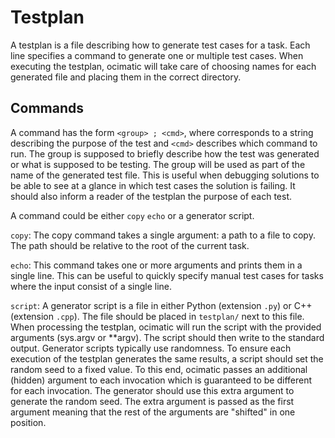 # Testplan

A testplan is a file describing how to generate test cases for a task. Each line specifies a command
to generate one or multiple test cases. When executing the testplan, ocimatic will take care of
choosing names for each generated file and placing them in the correct directory.

## Commands

A command has the form `<group> ; <cmd>`, where corresponds to a string describing the purpose
of the test and `<cmd>` describes which command to run.  The group is supposed to briefly describe
how the test was generated or what is supposed to be testing. The group will be used as part of the
name of the generated test file. This is useful when debugging solutions to be able to see at a
glance in which test cases the solution is failing. It should also inform a reader of the testplan
the purpose of each test.

A command could be either `copy` `echo` or a generator script.

`copy`: The copy command takes a single argument: a path to a file to copy. The path should be
relative to the root of the current task.

`echo`: This command takes one or more arguments and prints them in a single line. This can be
useful to quickly specify manual test cases for tasks where the input consist of a single line.

`script`: A generator script is a file in either Python (extension `.py`) or C++ (extension `.cpp`).
The file should be placed in `testplan/` next to this file. When processing the testplan, ocimatic
will run the script with the provided arguments (sys.argv or **argv). The script should then write
to the standard output.
Generator scripts typically use randomness. To ensure each execution of the testplan generates the
same results, a script should set the random seed to a fixed value. To this end, ocimatic passes
an additional (hidden) argument to each invocation which is guaranteed to be different for each
invocation. The generator should use this extra argument to generate the random seed. The extra
argument is passed as the first argument meaning that the rest of the arguments are "shifted" in
one position.

